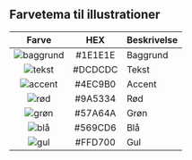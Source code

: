 
## Farvetema til illustrationer

| Farve | HEX | Beskrivelse |
| :---: | :-: | :---------- |
| ![baggrund](https://via.placeholder.com/20/1E1E1E?text=+) | #1E1E1E | Baggrund |
| ![tekst](https://via.placeholder.com/20/DCDCDC?text=+) | #DCDCDC | Tekst |
| ![accent](https://via.placeholder.com/20/4EC9B0?text=+) | #4EC9B0 | Accent |
| ![rød](https://via.placeholder.com/20/9A5334?text=+) | #9A5334 | Rød |
| ![grøn](https://via.placeholder.com/20/57A64A?text=+) | #57A64A | Grøn |
| ![blå](https://via.placeholder.com/20/569CD6?text=+) | #569CD6 | Blå |
| ![gul](https://via.placeholder.com/20/FFD700?text=+) | #FFD700 | Gul |

